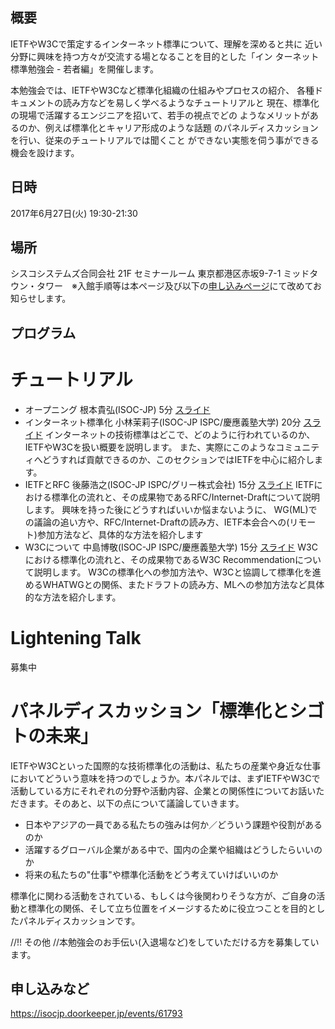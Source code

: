 ## 概要

IETFやW3Cで策定するインターネット標準について、理解を深めると共に
近い分野に興味を持つ方々が交流する場となることを目的とした「イン
ターネット標準勉強会 - 若者編」を開催します。

本勉強会では、IETFやW3Cなど標準化組織の仕組みやプロセスの紹介、
各種ドキュメントの読み方などを易しく学べるようなチュートリアルと
現在、標準化の現場で活躍するエンジニアを招いて、若手の視点でどの
ようなメリットがあるのか、例えば標準化とキャリア形成のような話題
のパネルディスカッションを行い、従来のチュートリアルでは聞くこと
ができない実態を伺う事ができる機会を設けます。

## 日時

2017年6月27日(火) 19:30-21:30

## 場所

シスコシステムズ合同会社 21F セミナールーム
東京都港区赤坂9-7-1 ミッドタウン・タワー　※入館手順等は本ページ及び以下の[申し込みページ](https://isocjp.doorkeeper.jp/events/61793)にて改めてお知らせします。

## プログラム

# チュートリアル
*  オープニング 根本貴弘(ISOC-JP) 5分 [スライド](https://www.isoc.jp/wiki.cgi?action=ATTACH&file=%A5%A4%A5%F3%A5%BF%A1%BC%A5%CD%A5%C3%A5%C8%C9%B8%BD%E0%CA%D9%B6%AF%B2%F1%2D%BC%E3%BC%D4%CA%D4%5F20170627%2Epdf&page=WakateWS%5F1)
*  インターネット標準化 小林茉莉子(ISOC-JP ISPC/慶應義塾大学) 20分 [スライド](https://speakerdeck.com/ao/intanetutobiao-zhun)
    インターネットの技術標準はどこで、どのように行われているのか、IETFやW3Cを扱い概要を説明します。
    また、実際にこのようなコミュニティへどうすれば貢献できるのか、このセクションではIETFを中心に紹介します。
*  IETFとRFC 後藤浩之(ISOC-JP ISPC/グリー株式会社) 15分 [スライド](https://docs.google.com/presentation/d/15Hd_Ss0pTipR_MoOsLs8twiTB3mR1NQ-yxFy0AF8avk/edit#slide=id.g23a5bcfcb1_0_5)
    IETFにおける標準化の流れと、その成果物であるRFC/Internet-Draftについて説明します。
    興味を持った後にどうすればいいか悩まないように、
    WG(ML)での議論の追い方や、RFC/Internet-Draftの読み方、IETF本会合への(リモート)参加方法など、具体的な方法を紹介します
*  W3Cについて 中島博敬(ISOC-JP ISPC/慶應義塾大学) 15分 [スライド](https://speakerdeck.com/nunnun/w3cnituite-intanetutobiao-zhun-mian-qiang-hui-ruo-zhe-bian)
    W3Cにおける標準化の流れと、その成果物であるW3C Recommendationについて説明します。
    W3Cの標準化への参加方法や、W3Cと協調して標準化を進めるWHATWGとの関係、またドラフトの読み方、MLへの参加方法など具体的な方法を紹介します。
# Lightening Talk

募集中

# パネルディスカッション「標準化とシゴトの未来」

IETFやW3Cといった国際的な技術標準化の活動は、私たちの産業や身近な仕事においてどういう意味を持つのでしょうか。本パネルでは、まずIETFやW3Cで活動している方にそれぞれの分野や活動内容、企業との関係性についてお話いただきます。そのあと、以下の点について議論していきます。

*  日本やアジアの一員である私たちの強みは何か／どういう課題や役割があるのか
*  活躍するグローバル企業がある中で、国内の企業や組織はどうしたらいいのか
*  将来の私たちの"仕事"や標準化活動をどう考えていけばいいのか

標準化に関わる活動をされている、もしくは今後関わりそうな方が、ご自身の活動と標準化の関係、そして立ち位置をイメージするために役立つことを目的としたパネルディスカッションです。

//!! その他
//本勉強会のお手伝い(入退場など)をしていただける方を募集しています。

## 申し込みなど

https://isocjp.doorkeeper.jp/events/61793
